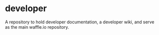 developer
=========

A repository to hold developer documentation, a developer wiki, and serve as the main waffle.io repository.
